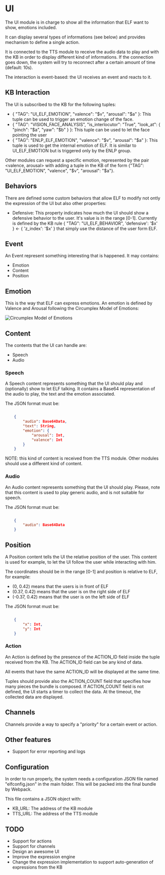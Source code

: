# UI

The UI module is in charge to show all the information that ELF want to show, emotions included.

It can display several types of informations (see below) and provides mechanism to define a single action.

It is connected to the TTS module to receive the audio data to play and with the KB in order to display different kind of informations. If the connection goes down, the system will  try to reconnect after a certain amount of time (default: 10s).

The interaction is event-based: the UI receives an event and reacts to it.

## KB Interaction

The UI is subscribed to the KB for the following tuples:

- { "TAG": "UI_ELF_EMOTION", "valence": "\$v", "arousal": "\$a" }: This tuple can be used to trigger an emotion change of the face.
- { "TAG": "VISION_FACE_ANALYSIS", "is_interlocutor": "True", "look_at": { "pinch": "\$a", "yaw": "\$b" } }: This tuple can be used to let the face pointing the user
- { "TAG": "ENLP_ELF_EMOTION", "valence": "\$v", "arousal": "\$a" }: This tuple is used to get the internal emotion of ELF. It is similar to UI_ELF_EMOTION but is triggered only by the ENLP group.

Other modules can request a specific emotion, represented by the pair <valence, arousal> with adding a tuple in the KB of the form {"TAG": "UI_ELF_EMOTION", "valence", "\$v", "arousal": "\$a"}.

## Behaviors

There are defined some custom behaviors that allow ELF to modify not ontly the expression of the UI but also other properties:

- Defensive: This property indicates how much the UI should show a defensive behavior to the user. It's value is in the range [0-1]. Currently is defined by the KB rule { "TAG": "UI_ELF_BEHAVIOR", 'defensive': '\$x' } <- { 'z_index': '\$x' } that simply use the distance of the user form ELF.

## Event

An Event represent something interesting that is happened.
It may contains:

- Emotion
- Content
- Position

## Emotion

This is the way that ELF can express emotions. An emotion is defined by Valence and Arousal following the Circumplex Model of Emotions:

![Circumplex Model of Emotions](https://www.researchgate.net/profile/Nelson_Zagalo/publication/221594596/figure/fig1/AS:305496490823684@1449847447790/Circumplex-Model-of-Emotions-15-This-model-contains-already-all-the-emotions-from-our.png)

## Content

The contents that the UI can handle are:

- Speech
- Audio

### Speech

A Speech content represents something that the UI should play and (optionally) show to let ELF talking.
It contains a Base64 representation of the audio to play, the text and the emotion associated.

The JSON format must be:

```json

    {
        "audio": Base64Data,
        "text": String,
        "emotion": {
            "arousal": Int,
            "valence": Int
        }
    }

```

NOTE: this kind of content is received from the TTS module. Other modules should use a different kind of content.

### Audio

An Audio content represents something that the UI should play.
Please, note that this content is used to play generic audio, and is not suitable for speech.

The JSON format must be:

```json

    {
        "audio": Base64Data
    }

```

## Position

A Position content tells the UI the relative position of the user.
This content is used for example, to let the UI follow the user while interacting with him.

The coordinates should be in the range [0-1] and position is relative to ELF, for example:

- (0, 0.42) means that the users is in front of ELF
- (0.37, 0.42) means that the user is on the right side of ELF
- (-0.37, 0.42) means that the user is on the left side of ELF

The JSON format must be:

```json

    {
        "x": Int,
        "y": Int
    }

```

### Action

An Action is defined by the presence of the ACTION_ID field inside the tuple received from the KB. The ACTION_ID field can be any kind of data.

All events that have the same ACTION_ID will be displayed at the same time.

Tuples should provide also the ACTION_COUNT field that specifies how many pieces the bundle is composed.
If ACTION_COUNT field is not defined, the UI starts a timer to collect the data. At the timeout, the collected data are displayed.

## Channels

Channels provide a way to specify a "priority" for a certain event or action.

## Other features

- Support for error reporting and logs

## Configuration

In order to run properly, the system needs a configuration JSON file named "elfconfig.json" in the main folder. This will be packed into the final bundle by Webpack.

This file contains a JSON object with:

- KB_URL: The address of the KB module
- TTS_URL: The address of the TTS module

## TODO

- Support for actions
- Support for channels
- Design an awesome UI
- Improve the expression engine
- Change the expression implementation to support auto-generation of expressions from the KB